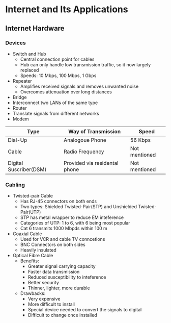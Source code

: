 # Internet and Its Applications
## Internet Hardware
### Devices
* Switch and Hub
  * Central connection point for cables
  * Hub can only handle low transmission traffic, so it now largely replaced
  * Speeds: 10 Mbps, 100 Mbps, 1 Gbps
* Repeater
  * Amplifies received signals and removes unwanted noise
  * Overcomes attenuation over long distances
* Bridge
 * Interconnect two LANs of the same type
* Router
 * Translate signals from  different networks
* Modem

Type | Way of Transmission | Speed
---- | ------------------- | -----
Dial-Up | Analogoue Phone | 56 Kbps
Cable | Radio Frequency | Not mentioned
Digital Suscriber(DSM) | Provided via residental phone | Not mentioned

### Cabling
* Twisted-pair Cable
  * Has RJ-45 connectors on both ends
  * Two types: Shielded Twisted-Pair(STP) and Unshielded Twisted-Pair(UTP)
   * STP has metal wrapper to reduce EM inteference
  * Categories of UTP: 1 to 6, with 6 being most popular
   * Cat 6 transmits 1000 Mbpds within 100 m
* Coaxial Cable
  * Used for VCR and cable TV conncetions
  * BNC Connectors on both sides
  * Heavily insulated
* Optical Fibre Cable
  * Benefits:
    * Greater signal carrying capacity
    * Faster data transmission
    * Reduced susceptibility to inteference
    * Better security
    * Thinner, lighter, more durable
  * Drawbacks:
    * Very expensive
    * More difficult to install
    * Special device needed to convert the signals to digital
    * Difficult to change once installed
